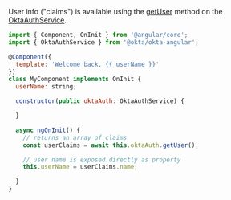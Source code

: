 User info ("claims") is available using the [getUser](https://github.com/okta/okta-oidc-js/tree/master/packages/okta-angular#oktaauthgetuser) method on the [OktaAuthService](https://github.com/okta/okta-oidc-js/tree/master/packages/okta-angular#oktaauthservice).

```javascript
import { Component, OnInit } from '@angular/core';
import { OktaAuthService } from '@okta/okta-angular';

@Component({
  template: 'Welcome back, {{ userName }}'
})
class MyComponent implements OnInit {
  userName: string;

  constructor(public oktaAuth: OktaAuthService) {

  }

  async ngOnInit() {
    // returns an array of claims
    const userClaims = await this.oktaAuth.getUser();

    // user name is exposed directly as property
    this.userName = userClaims.name;

  }
}
```